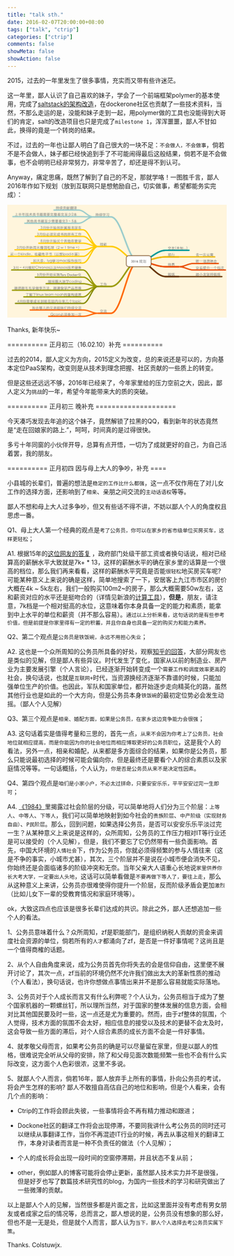 ```yaml
---
title: "talk sth."
date: 2016-02-07T20:00:00+08:00
tags: ["talk", "ctrip"]
categories: ["ctrip"]
comments: false
showMeta: false
showAction: false
---
```


2015，过去的一年里发生了很多事情，充实而又带有些许迷茫。

<!--more-->

这一年里，鄙人认识了自己喜欢的妹子，学会了一个前端框架polymer的基本使用，完成了[saltstack的架构改造](http://devopstarter.info/saltstack-ha-arch/)，在dockerone社区也贡献了一些技术资料，当然，不那么走运的是，没能和妹子走到一起，用polymer做的工具也没能得到大哥们的肯定，salt的改造项目也只是完成了`milestone 1`，浑浑噩噩，鄙人不甘如此，换得的竟是一个转岗的结果。

不过，过去的一年也让鄙人明白了自己很大的一块不足：`不会做人，不会做事`，倘若不是不会做人，妹子都已经快追到手了不可能闹得最后这般结果，倘若不是不会做事，也不会明明已经非常努力，非常辛苦了，却还是得不到认可。

Anyway，痛定思痛，既然了解到了自己的不足，那就学咯！一图胜千言，鄙人2016年作如下规划（放到互联网只是想勉励自己，切实做事，希望都能务实完成）：

![sched](/images/2016/Feb/2016-h--e--.png)

Thanks, 新年快乐~

========== 正月初三（16.02.10）补充 ==========

过去的2014，鄙人定义为方向，2015定义为改变，总的来说还是可以的，方向基本定位PaaS架构，改变则是从技术到理念把握、社区贡献的一些质上的转变。

但是这些还远远不够，2016年已经来了，今年家里给的压力空前之大，因此，鄙人定义为`挑战`的一年，希望今年能带来大的质的突破。

========== 正月初三 晚补充 ====================

今天凑巧发现去年追的这个妹子，竟然解锁了拉黑的QQ，看到新年的状态竟然是“走在回娘家的路上.”，呵呵，时间真的是过得很快。

多亏十年同窗的小伙伴开导，总算有点开悟，一切为了成就更好的自己，为自己活着罢，我的朋友。

========== 正月初四 因与母上大人的争吵，补充 ====

小县城的长辈们，普遍的想法是`稳定的工作比什么都强`，这一点不仅作用在了对儿女工作的选择方面，还影响到了`相亲`、亲朋之间交流的`主动话语权`等等。

鄙人不想和母上大人过多争吵，但又有些话不得不讲，不妨以鄙人个人的角度权且思虑一番。

Q1、母上大人第一个经典的观点是`考了公务员，你可以在家乡的省市级单位买房买车，这样更轻松`；

A1. 根据15年的[这位网友的答复](https://www.zhihu.com/question/20062767/answer/19068673) ，政府部门处级干部工资或者换句话说，相对已经算高的薪酬水平大致就是7k+ * 13，这样的薪酬水平的确在家乡里的话算是一个很高的档位，那么我们再来看看，这样的薪酬水平究竟是否能`很轻松`地买房买车呢? 可能某种意义上来说的确是这样，简单地搜索了一下，安居客上九江市市区的房价大概在4k ~ 5k左右，我们一般购买100m2~的房子，那么大概需要50w左右，这和薪资对应的水平还是挺吻合的（详情见新浪的[计算工具](http://bj.house.sina.com.cn/gfnl/)），**但是**，朋友，请注意，7k档是一个相对挺高的水位，这意味着你本身具备一定的能力和素质，能拿到中上水平的单位和薪资（并不那么容易）。`通过以上分析来看，这句话说的是有些参考价值，但是前提是你家里得有一定的积蓄，并且你自身也具备一定的购买力和能力素养。`

Q2、第二个观点是`公务员是铁饭碗，永远不用担心失业`；

A2. 这也是一个众所周知的公务员所具备的好处，观察[知乎的回答](https://www.zhihu.com/question/20753388)，大部分网友也是类似的见解，但是鄙人有些异议。时代发生了变化，国家从以前的制造业、房产业为主要发展引擎（个人言论），已经逐渐开始转变成一个`需要工作和调度效率更高`的社会，换句话说，也就是`互联网+`时代，当资源换经济逐渐不靠谱的时候，只能加强单位生产的价值。也因此，军队和国家单位，都开始逐步走向精英化的路，虽然其他行业也是如此的一个大方向，但是公务员本身`铁饭碗`的最初定位势必会发生动摇。（鄙人个人见解）

Q3、第三个观点是`相亲、婚配方面，如果是公务员，在家乡这边竞争能力会很强`；

A3. 这句话着实是值得考量和三思的，首先一点，`从来不会因为你考上了公务员，社会地位就相应提高，而是你能因为你的社会地位而相应博取更好的公务员职位`，这是我个人的看法，另外一点，相亲和婚配，从来都是多方面综合的结果，如果你是公务员，那么只能说最初选择的时候可能会偏向你，但是最终还是要看个人的综合素质以及家庭情况等等。一句话概括，个人认为，`你是否是公务员从来不是决定性因素`。

Q4、第四个观点是`咱们是小家小户，不必太过拼命，只要安安乐乐，平平安安过完一生即可`；

A4. [《1984》](https://en.wikipedia.org/wiki/Nineteen_Eighty-Four)里揭露过社会阶层的分级，可以简单地将人们分为三个阶层：`上等人`、`中等人`、`下等人`，我们可以简单地映射到如今社会的`贵族阶层`、`中产阶级（实现财务自由）`、`P民阶层`。那么，回到问题，如果选择公务员，是否可以安安乐乐平淡过完一生？从某种意义上来说是这样的，众所周知，公务员的工作压力相对IT等行业还是可以接受的（个人见解），但是，我们不要忘了它仍然带有一些负面影响。首先，中国大环境的`人情社会`下，作为公务员，你就必须得频繁的参与人情往来（这是不争的事实，小城市尤甚），其次，三个阶层并不是说在小城市便会消失不见，你始终还是会面临诸多的阶级冲突和无奈。当年父亲大人语重心长地说`家里供养你长大考大学，一定要出人头地`，这话可以简单看做是`不要再做下等人了，要往上走`，那么从这种意义上来讲，公务员亦很难使得你提升一个阶层，反而阶级矛盾会更加`激烈`（比如儿女下一辈的受教育情况和家庭环境等）。

ok，大致这四点也应该是很多长辈们达成的共识。除此之外，鄙人还想追加一些个人的看法。

1、公务员意味着什么？众所周知，zf是职能部门，是组织纳税人贡献的资金来调度社会资源的单位，倘若所有的`人才`都涌向了zf，是否是一件好事情呢？这尚且是一个值得商榷的话题。

2、从个人自由角度来说，成为公务员首先你将失去的会是信仰自由，这里便不展开讨论了，其次一点，zf当前的环境仍然不允许我们做出太大的革新性质的推动（个人看法），换句话说，也许你想做点事情出来并不是那么容易就能实际落地。

3、公务员对于个人成长而言又有什么利弊呢？个人认为，公务员相当于成为了整个国家机器的一颗螺丝钉，所以理所当然，对于国家的整体发展的信息方面，会相对比其他国民要及时一些，这一点还是尤为重要的。然而，由于zf整体的氛围，个人觉得，技术方面的氛围不会太好，相应信息的接受以及技术的更替不会太及时，这会导致一些方面的滞后，对个人综合素质的成长方面不会是一件好事情。

4、就孝敬父母而言，如果考公务员的确是可以尽量留在家里，但是以鄙人的性格，很难说完全听从父母的安排，除了和父母见面次数能频繁一些也不会有什么实际改变，这方面个人色彩很浓，这里不多说。

5、就鄙人个人而言，倘若16年，鄙人放弃手上所有的事情，扑向公务员的考试，将会产生怎样的影响? 鄙人不敢擅自高估自己的地位和影响，但是个人看来，会有几个点的影响：

* Ctrip的工作将会顾此失彼，一些事情将会不再有精力推动和跟进；

* Dockone社区的翻译工作将会出现停滞，不要同我讲什么考公务员的同时还可以继续从事翻译工作，当你不再混迹IT行业的时候，再去从事这相关的翻译工作，本身对读者而言是一种不负责任的做法（个人见解）；

* 个人的成长将会出现一段时间的空窗停滞期，并且状态不复从前；

* other，例如鄙人的博客可能将会停止更新，虽然鄙人技术实力并不是很强，但是好歹也写了数篇技术研究性的blog，为国内一些技术的学习和研究做出了一些微薄的贡献。

以上是鄙人个人的见解，当然很多都是片面之言，比如这里面并没有考虑有男女朋友或者成家之后的情况等，总而言之，鄙人想说的是，公务员没有想象的那么好，但也不是一无是处，但是就个人而言，鄙人认为`当下，鄙人个人选择去考公务员实属下策`。

Thanks.
Colstuwjx.
